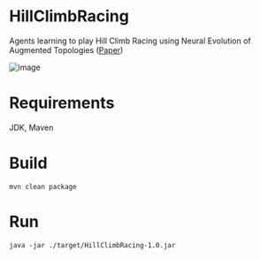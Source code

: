 # HillClimbRacing
Agents learning to play Hill Climb Racing using Neural Evolution of Augmented Topologies ([Paper](https://nn.cs.utexas.edu/downloads/papers/stanley.ec02.pdf))


![image](https://github.com/larsstifi/HillClimbRacing/assets/120950553/dbdd319c-ffd6-4d22-8df4-ba0c8b3114fe)

# Requirements 
JDK, Maven

# Build
```
mvn clean package
```

# Run
```
java -jar ./target/HillClimbRacing-1.0.jar
```
